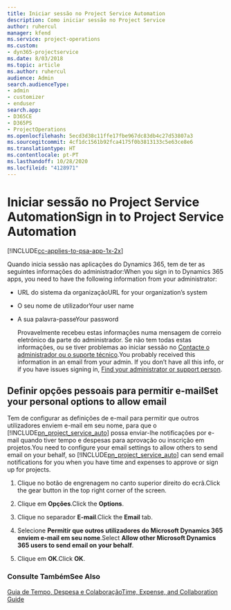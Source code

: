 ```yaml
---
title: Iniciar sessão no Project Service Automation
description: Como iniciar sessão no Project Service
author: ruhercul
manager: kfend
ms.service: project-operations
ms.custom:
- dyn365-projectservice
ms.date: 8/03/2018
ms.topic: article
ms.author: ruhercul
audience: Admin
search.audienceType:
- admin
- customizer
- enduser
search.app:
- D365CE
- D365PS
- ProjectOperations
ms.openlocfilehash: 5ecd3d38c11ffe17fbe967dc83db4c27d53807a3
ms.sourcegitcommit: 4cf1dc1561b92fca4175f0b3813133c5e63ce8e6
ms.translationtype: HT
ms.contentlocale: pt-PT
ms.lasthandoff: 10/28/2020
ms.locfileid: "4128971"
---
```

# <a name="sign-in-to-project-service-automation"></a><span data-ttu-id="48e5d-103">Iniciar sessão no Project Service Automation</span><span class="sxs-lookup"><span data-stu-id="48e5d-103">Sign in to Project Service Automation</span></span>

[!INCLUDE[cc-applies-to-psa-app-1x-2x](../includes/cc-applies-to-psa-app-1x-2x.md)]

<span data-ttu-id="48e5d-104">Quando inicia sessão nas aplicações do Dynamics 365, tem de ter as seguintes informações do administrador:</span><span class="sxs-lookup"><span data-stu-id="48e5d-104">When you sign in to Dynamics 365 apps, you need to have the following information from your administrator:</span></span>  
  
- <span data-ttu-id="48e5d-105">URL do sistema da organização</span><span class="sxs-lookup"><span data-stu-id="48e5d-105">URL for your organization’s system</span></span>  
  
- <span data-ttu-id="48e5d-106">O seu nome de utilizador</span><span class="sxs-lookup"><span data-stu-id="48e5d-106">Your user name</span></span>  
  
- <span data-ttu-id="48e5d-107">A sua palavra-passe</span><span class="sxs-lookup"><span data-stu-id="48e5d-107">Your password</span></span>  
  
  <span data-ttu-id="48e5d-108">Provavelmente recebeu estas informações numa mensagem de correio eletrónico da parte do administrador. Se não tem todas estas informações, ou se tiver problemas ao iniciar sessão no [Contacte o administrador ou o suporte técnico](https://docs.microsoft.com/dynamics365/customerengagement/on-premises/basics/find-administrator-support).</span><span class="sxs-lookup"><span data-stu-id="48e5d-108">You probably received this information in an email from your admin. If you don’t have all this info, or if you have issues signing in, [Find your administrator or support person](https://docs.microsoft.com/dynamics365/customerengagement/on-premises/basics/find-administrator-support).</span></span>  
  
## <a name="set-your-personal-options-to-allow-email"></a><span data-ttu-id="48e5d-109">Definir opções pessoais para permitir e-mail</span><span class="sxs-lookup"><span data-stu-id="48e5d-109">Set your personal options to allow email</span></span>  
 <span data-ttu-id="48e5d-110">Tem de configurar as definições de e-mail para permitir que outros utilizadores enviem e-mail em seu nome, para que o [!INCLUDE[pn_project_service_auto](../includes/pn-project-service-auto.md)] possa enviar-lhe notificações por e-mail quando tiver tempo e despesas para aprovação ou inscrição em projetos.</span><span class="sxs-lookup"><span data-stu-id="48e5d-110">You need to configure your email settings to allow others to send email on your behalf, so [!INCLUDE[pn_project_service_auto](../includes/pn-project-service-auto.md)] can send email notifications for you when you have time and expenses to approve or sign up for projects.</span></span>  
  
1.  <span data-ttu-id="48e5d-111">Clique no botão de engrenagem no canto superior direito do ecrã.</span><span class="sxs-lookup"><span data-stu-id="48e5d-111">Click the gear button in the top right corner of the screen.</span></span>  
  
2.  <span data-ttu-id="48e5d-112">Clique em **Opções**.</span><span class="sxs-lookup"><span data-stu-id="48e5d-112">Click the **Options**.</span></span>  
  
3.  <span data-ttu-id="48e5d-113">Clique no separador **E-mail**.</span><span class="sxs-lookup"><span data-stu-id="48e5d-113">Click the **Email** tab.</span></span>  
  
4.  <span data-ttu-id="48e5d-114">Selecione **Permitir que outros utilizadores do Microsoft Dynamics 365 enviem e-mail em seu nome**.</span><span class="sxs-lookup"><span data-stu-id="48e5d-114">Select **Allow other Microsoft Dynamics 365 users to send email on your behalf**.</span></span>  
  
5.  <span data-ttu-id="48e5d-115">Clique em **OK**.</span><span class="sxs-lookup"><span data-stu-id="48e5d-115">Click **OK**.</span></span>  
  
### <a name="see-also"></a><span data-ttu-id="48e5d-116">Consulte Também</span><span class="sxs-lookup"><span data-stu-id="48e5d-116">See Also</span></span>  
 [<span data-ttu-id="48e5d-117">Guia de Tempo, Despesa e Colaboração</span><span class="sxs-lookup"><span data-stu-id="48e5d-117">Time, Expense, and Collaboration Guide</span></span>](../psa/time-expense-collaboration-guide.md)

